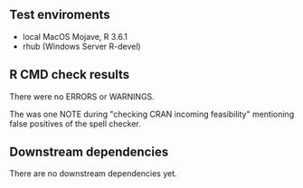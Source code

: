
## Test enviroments
* local MacOS Mojave, R 3.6.1
* rhub (Windows Server R-devel)

## R CMD check results
There were no ERRORS or WARNINGS.

The was one NOTE during "checking CRAN incoming feasibility" mentioning false positives
of the spell checker.

## Downstream dependencies
There are no downstream dependencies yet.
